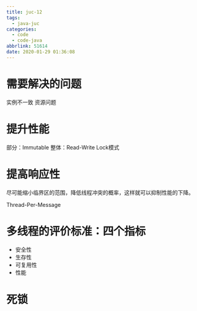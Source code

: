 ```yaml
---
title: juc-12
tags:
  - java-juc
categories:
  - code
  - code-java
abbrlink: 51614
date: 2020-01-29 01:36:08
---
```

# 需要解决的问题

实例不一致 资源问题

# 提升性能

部分：Immutable 整体：Read-Write Lock模式

# 提高响应性

尽可能缩小临界区的范围，降低线程冲突的概率，这样就可以抑制性能的下降。

Thread-Per-Message

# 多线程的评价标准：四个指标

- 安全性
- 生存性
- 可复用性
- 性能

# 死锁